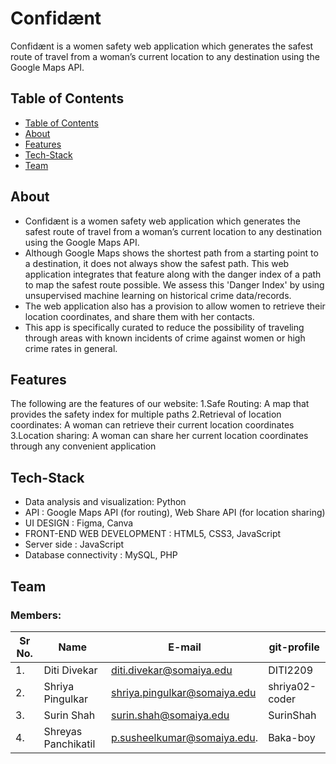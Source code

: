 # Confidænt

Confidænt is a women safety web application which generates the safest route of travel from a woman’s current location to any destination using the Google Maps API.


## Table of Contents
- [Table of Contents](#table-of-contents)
- [About](#about)
- [Features](#features)
- [Tech-Stack](#tech-stack)
- [Team](#team)
  

## About
* Confidænt is a women safety web application which generates the safest route of travel from a woman’s current location to any destination using the Google Maps API.
* Although Google Maps shows the shortest path from a starting point to a destination, it does not always show the safest path.
This web application integrates that feature along with the danger index of a path to map the safest route possible. We assess this 'Danger Index' by using unsupervised machine learning on historical crime data/records. 
* The web application also has a provision to allow women to retrieve their location coordinates, and share them with her contacts. 
* This app is specifically curated to reduce the possibility of traveling through areas with known incidents of crime against women or high crime rates in general.

## Features
The following are the features of our website:
1.Safe Routing: A map that provides the safety index for  multiple paths
2.Retrieval of location coordinates: A woman can retrieve their current location coordinates
3.Location sharing: A woman can share her current location coordinates through any convenient application

## Tech-Stack
* Data analysis and visualization: Python
* API : Google Maps API (for routing), Web Share API (for location sharing)
* UI DESIGN : Figma, Canva
* FRONT-END WEB DEVELOPMENT : HTML5, CSS3, JavaScript
* Server side : JavaScript
* Database connectivity  : MySQL, PHP


## Team


### Members:
| Sr No. | Name               | E-mail                       | git-profile     |
| -------| -------------------| -----------------------------| ----------------|
| 1.     | Diti Divekar       |diti.divekar@somaiya.edu      | DITI2209        |
| 2.     | Shriya Pingulkar   |shriya.pingulkar@somaiya.edu  | shriya02-coder  |                         
| 3.     | Surin Shah         |surin.shah@somaiya.edu        | SurinShah       |
| 4.     | Shreyas Panchikatil|p.susheelkumar@somaiya.edu.   | Baka-boy        |

